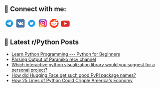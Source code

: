 ## 🔎 Connect with me:
[<img src="https://github.com/bullbesh/bullbesh/blob/main/images/Telegram.png" width="32" height="32" />](https://t.me/bullbesh)
[<img src="https://github.com/bullbesh/bullbesh/blob/main/images/VK.png" width="32" height="32" />](https://vk.com/bullbesh)
[<img src="https://github.com/bullbesh/bullbesh/blob/main/images/Twitter.png" width="32" height="32" />](https://twitter.com/bullbesh1)
[<img src="https://github.com/bullbesh/bullbesh/blob/main/images/Instagram.png" width="32" height="32" />](https://www.instagram.com/bullbesh)
[<img src="https://github.com/bullbesh/bullbesh/blob/main/images/Reddit.png" width="32" height="32" />](https://www.reddit.com/user/bullbesh)
[<img src="https://github.com/bullbesh/bullbesh/blob/main/images/YouTube.png" width="32" height="32" />](https://www.youtube.com/channel/UCtfjRs6uzgq5mfm8S06WTcg)

## 📕 Latest r/Python Posts
<!-- BLOG-POST-LIST:START -->
- [Learn Python Programming --- Python for Beginners](https://www.reddit.com/r/Python/comments/xernfr/learn_python_programming_python_for_beginners/)
- [Parsing Output of Paramiko recv channel](https://www.reddit.com/r/Python/comments/xepdf5/parsing_output_of_paramiko_recv_channel/)
- [Which interactive python visualization library would you suggest for a personal project?](https://www.reddit.com/r/Python/comments/xep45e/which_interactive_python_visualization_library/)
- [How did Hugging Face get such good PyPI package names?](https://www.reddit.com/r/Python/comments/xeoyqc/how_did_hugging_face_get_such_good_pypi_package/)
- [How 25 Lines of Python Could Cripple America&#39;s Economy](https://www.reddit.com/r/Python/comments/xeo2rm/how_25_lines_of_python_could_cripple_americas/)
<!-- BLOG-POST-LIST:END -->
